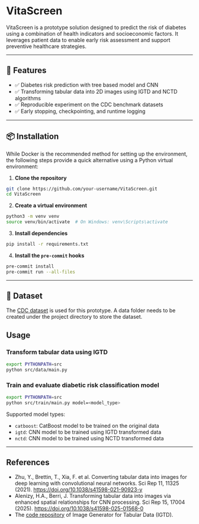 # VitaScreen

VitaScreen is a prototype solution designed to predict the risk of diabetes using a combination of health indicators and socioeconomic factors. It leverages patient data to enable early risk assessment and support preventive healthcare strategies.

---

## 🚀 Features

- ✅ Diabetes risk prediction with tree based model and CNN
- ✅ Transforming tabular data into 2D images using IGTD and NCTD algorithms
- ✅ Reproducible experiment on the CDC benchmark datasets
- ✅ Early stopping, checkpointing, and runtime logging

---

## 📦 Installation

While Docker is the recommended method for setting up the environment, the following steps provide a quick alternative using a Python virtual environment:

1. **Clone the repository**
```bash
git clone https://github.com/your-username/VitaScreen.git
cd VitaScreen
```

2. **Create a virtual environment**
```bash
python3 -m venv venv
source venv/bin/activate  # On Windows: venv\Scripts\activate
```

3. **Install dependencies**
```bash
pip install -r requirements.txt
```

4. **Install the `pre-commit` hooks**
```bash
pre-commit install
pre-commit run --all-files
```

---

## 📂 Dataset

The [CDC dataset](https://archive.ics.uci.edu/dataset/891/cdc+diabetes+health+indicators) is used for this prototype. A data folder needs to be created under the project directory to store the dataset.

## Usage

### Transform tabular data using IGTD

```bash
export PYTHONPATH=src
python src/data/main.py
```

### Train and evaluate diabetic risk classification model

```bash
export PYTHONPATH=src
python src/train/main.py model=<model_type>
```

Supported model types:

* `catboost`: CatBoost model to be trained on the original data
* `igtd`: CNN model to be trained using IGTD transformed data
* `nctd`: CNN model to be trained using NCTD transformed data

---

## References

* Zhu, Y., Brettin, T., Xia, F. et al. Converting tabular data into images for deep learning with convolutional neural networks. Sci Rep 11, 11325 (2021). https://doi.org/10.1038/s41598-021-90923-y
* Alenizy, H.A., Berri, J. Transforming tabular data into images via enhanced spatial relationships for CNN processing. Sci Rep 15, 17004 (2025). https://doi.org/10.1038/s41598-025-01568-0
* The [code repository](https://github.com/zhuyitan/IGTD) of Image Generator for Tabular Data (IGTD).

